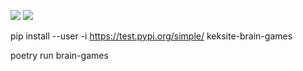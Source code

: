 <a href="https://codeclimate.com/github/keksite/python-project-lvl1/maintainability"><img src="https://api.codeclimate.com/v1/badges/40c15a0b3ccb2c811e00/maintainability" /></a>
<a href="https://codeclimate.com/github/keksite/python-project-lvl1/test_coverage"><img src="https://api.codeclimate.com/v1/badges/40c15a0b3ccb2c811e00/test_coverage" /></a>

pip install --user -i https://test.pypi.org/simple/ keksite-brain-games

poetry run brain-games

